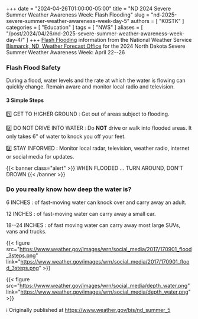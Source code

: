 +++
date = "2024-04-26T01:00:00-05:00"
title = "ND 2024 Severe Summer Weather Awareness Week: Flash Flooding"
slug = "nd-2025-severe-summer-weather-awareness-week-day-5"
authors = [ "K0STK" ]
categories = [ "Education" ]
tags = [ "NWS" ]
aliases = [ "/post/2024/04/26/nd-2025-severe-summer-weather-awareness-week-day-4/" ]
+++
[Flash Flooding](https://www.weather.gov/bis/nd_summer_awareness_5)
information from the National Weather Service
[Bismarck, ND, Weather Forecast Office](https://www.weather.gov/bis/) for 
the 2024 North Dakota Severe Summer Weather Awareness Week: April 22--26
<!--more-->

### Flash Flood Safety

During a flood, water levels and the rate at which the water is flowing can
quickly change. Remain aware and monitor local radio and television.

#### 3 Simple Steps

:one: GET TO HIGHER GROUND
: Get out of areas subject to flooding.

:two: DO NOT DRIVE INTO WATER
: Do **NOT** drive or walk into flooded areas. It only takes 6" of water to
knock you off your feet.

:three: STAY INFORMED
: Monitor local radar, television, weather radio, internet or social media for
updates.

{{< banner class="alert" >}}
WHEN FLOODED ... TURN AROUND, DON'T DROWN
{{< /banner >}}

### Do you really know how deep the water is?

6 INCHES
: of fast-moving water can knock over and carry away an adult.

12 INCHES
: of fast-moving water can carry away a small car.

18--24 INCHES
: of fast moving water can carry away most large SUVs, vans and trucks.

{{< figure src="https://www.weather.gov/images/wrn/social_media/2017/170901_flood_3steps.png" link="https://www.weather.gov/images/wrn/social_media/2017/170901_flood_3steps.png" >}}

<p class="clear"></p>

{{< figure src="https://www.weather.gov/images/wrn/social_media/depth_water.png" link="https://www.weather.gov/images/wrn/social_media/depth_water.png" >}} 

<p class="clear"></p>

:information_source: Originally published at
https://www.weather.gov/bis/nd_summer_5
